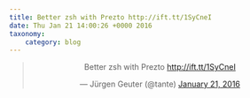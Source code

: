 ```yaml
---
title: Better zsh with Prezto http://ift.tt/1SyCneI
date: Thu Jan 21 14:00:26 +0000 2016
taxonomy:
    category: blog
---
```

<blockquote class="twitter-tweet" align="center" width="350"><p lang="en" dir="ltr">Better zsh with Prezto <a href="http://ift.tt/1SyCneI">http://ift.tt/1SyCneI</a></p>&mdash; Jürgen Geuter (@tante) <a href="https://twitter.com/tante/status/690111240249675776">January 21, 2016</a></blockquote>
